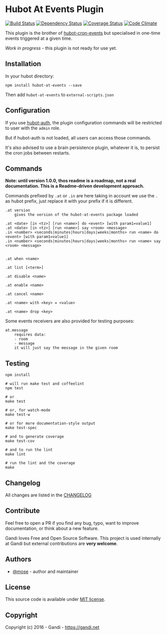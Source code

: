 Hubot At Events Plugin
=================================

[![Build Status](https://img.shields.io/travis/Gandi/hubot-at-events.svg)](https://travis-ci.org/Gandi/hubot-at-events)
[![Dependency Status](https://gemnasium.com/Gandi/hubot-at-events.svg)](https://gemnasium.com/Gandi/hubot-at-events)
[![Coverage Status](https://img.shields.io/codeclimate/coverage/github/Gandi/hubot-at-events.svg)](https://codeclimate.com/github/Gandi/hubot-at-events/coverage)
[![Code Climate](https://img.shields.io/codeclimate/github/Gandi/hubot-at-events.svg)](https://codeclimate.com/github/Gandi/hubot-at-events)

This plugin is the brother of [hubot-cron-events](https://github.com/Gandi/hubot-cron-events) but specialised in one-time events triggered at a given time.

*Work in progress* - this plugin is not ready for use yet.


Installation
--------------
In your hubot directory:    

    npm install hubot-at-events --save

Then add `hubot-at-events` to `external-scripts.json`


Configuration
-----------------

If you use [hubot-auth](https://github.com/hubot-scripts/hubot-auth), the plugin configuration commands will be restricted to user with the `admin` role. 

But if hubot-auth is not loaded, all users can access those commands.

It's also advised to use a brain persistence plugin, whatever it is, to persist the cron jobs between restarts.


Commands
--------------

**Note: until version 1.0.0, thos readme is a roadmap, not a real documentation. This is a Readme-driven development approach.**

Commands prefixed by `.at` or `.in` are here taking in account we use the `.` as hubot prefix, just replace it with your prefix if it is different.

    .at version
        gives the version of the hubot-at-events package loaded

    .at <date> [in <tz>] [run <name>] do <event> [with param1=value1]
    .at <date> [in <tz>] [run <name>] say <room> <message>
    .in <number> <seconds|minutes|hours|days|weeks|months> run <name> do <event> [with param1=value1]
    .in <number> <seconds|minutes|hours|days|weeks|months> run <name> say <room> <message>


    .at when <name>

    .at list [<term>]

    .at disable <name>

    .at enable <name>

    .at cancel <name>

    .at <name> with <key> = <value>

    .at <name> drop <key>

Some events receivers are also provided for testing purposes:

    at.message
        requires data:
        - room
        - message
        it will just say the message in the given room


Testing
----------------

    npm install

    # will run make test and coffeelint
    npm test 
    
    # or
    make test
    
    # or, for watch-mode
    make test-w

    # or for more documentation-style output
    make test-spec

    # and to generate coverage
    make test-cov

    # and to run the lint
    make lint

    # run the lint and the coverage
    make

Changelog
---------------
All changes are listed in the [CHANGELOG](CHANGELOG.md)

Contribute
--------------
Feel free to open a PR if you find any bug, typo, want to improve documentation, or think about a new feature. 

Gandi loves Free and Open Source Software. This project is used internally at Gandi but external contributions are **very welcome**. 

Authors
------------
- [@mose](https://github.com/mose) - author and maintainer

License
-------------
This source code is available under [MIT license](LICENSE).

Copyright
-------------
Copyright (c) 2016 - Gandi - https://gandi.net
